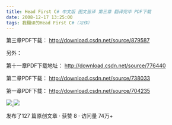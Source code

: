 ```yaml
---
title: Head First C# 中文版 图文皆译 第三章 翻译完毕 PDF下载
date: 2008-12-17 13:25:00
tags: 我翻译的Head First C#（习作）
---
```

第三章PDF下载： [ http://download.csdn.net/source/879587
](http://download.csdn.net/source/879587)

另外：

第十一章PDF下载地址： [ http://download.csdn.net/source/776440
](http://download.csdn.net/source/776440)

第二章PDF下载： [ http://download.csdn.net/source/738033
](http://download.csdn.net/source/738033)

第一章PDF下载： [ http://download.csdn.net/source/704235
](http://download.csdn.net/source/704235)



[ ![](https://profile.csdnimg.cn/5/2/5/3_cuipengfei1)
![](https://g.csdnimg.cn/static/user-reg-year/1x/11.png)
](https://blog.csdn.net/cuipengfei1)



发布了127 篇原创文章  ·  获赞 8  ·  访问量 74万+

